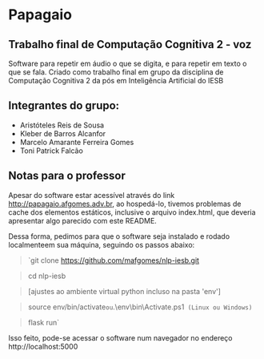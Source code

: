 # Papagaio
## Trabalho final de Computação Cognitiva 2 - voz

Software para repetir em áudio o que se digita, e para repetir em texto o que se fala.
Criado como trabalho final em grupo da disciplina de Computação Cognitiva 2 da pós em Inteligência Artificial do IESB

## Integrantes do grupo:

- Aristóteles Reis de Sousa
- Kleber de Barros Alcanfor
- Marcelo Amarante Ferreira Gomes
- Toni Patrick Falcão

## Notas para o professor
Apesar do software estar acessível através do link http://papagaio.afgomes.adv.br, ao hospedá-lo, tivemos problemas de cache dos elementos estáticos, inclusive o arquivo index.html, que deveria apresentar algo parecido com este README.

Dessa forma, pedimos para que o software seja instalado e rodado localmenteem sua máquina, seguindo os passos abaixo:

> `git clone https://github.com/mafgomes/nlp-iesb.git

> cd nlp-iesb

> [ajustes ao ambiente virtual python incluso na pasta 'env']

> source env/bin/activate` ou `.\env\bin\Activate.ps1` (Linux ou Windows)`

> flask run`

Isso feito, pode-se acessar o software num navegador no endereço http://localhost:5000
